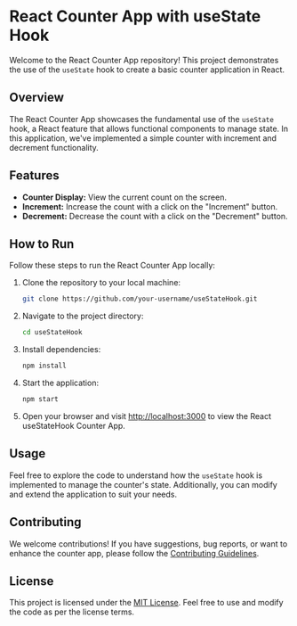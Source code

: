 # React Counter App with useState Hook

Welcome to the React Counter App repository! This project demonstrates the use of the `useState` hook to create a basic counter application in React.

## Overview

The React Counter App showcases the fundamental use of the `useState` hook, a React feature that allows functional components to manage state. In this application, we've implemented a simple counter with increment and decrement functionality.

## Features

- **Counter Display:** View the current count on the screen.
- **Increment:** Increase the count with a click on the "Increment" button.
- **Decrement:** Decrease the count with a click on the "Decrement" button.

## How to Run

Follow these steps to run the React Counter App locally:

1. Clone the repository to your local machine:

    ```bash
    git clone https://github.com/your-username/useStateHook.git
    ```

2. Navigate to the project directory:

    ```bash
    cd useStateHook
    ```

3. Install dependencies:

    ```bash
    npm install
    ```

4. Start the application:

    ```bash
    npm start
    ```

5. Open your browser and visit [http://localhost:3000](http://localhost:3000) to view the React useStateHook Counter App.

## Usage

Feel free to explore the code to understand how the `useState` hook is implemented to manage the counter's state. Additionally, you can modify and extend the application to suit your needs.

## Contributing

We welcome contributions! If you have suggestions, bug reports, or want to enhance the counter app, please follow the [Contributing Guidelines](CONTRIBUTING.md).

## License

This project is licensed under the [MIT License](LICENSE). Feel free to use and modify the code as per the license terms.
